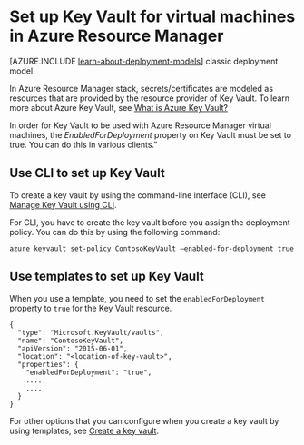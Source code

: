 <properties
	pageTitle="Set up Key Vault for virtual machines in Azure Resource Manager | Microsoft Azure"
	description="How to set up Key Vault for use with an Azure Resource Manager virtual machine."
	services="virtual-machines-linux"
	documentationCenter=""
	authors="singhkays"
	manager="timlt"
	editor=""
	tags="azure-resource-manager"/>

<tags
	ms.service="virtual-machines-linux"
	ms.workload="infrastructure-services"
	ms.tgt_pltfrm="vm-linux"
	ms.devlang="na"
	ms.topic="article"
	ms.date="05/31/2016"
	ms.author="singhkay"/>

# Set up Key Vault for virtual machines in Azure Resource Manager

[AZURE.INCLUDE [learn-about-deployment-models](../../includes/learn-about-deployment-models-rm-include.md)] classic deployment model

In Azure Resource Manager stack, secrets/certificates are modeled as resources that are provided by the resource provider of Key Vault. To learn more about Azure Key Vault, see [What is Azure Key Vault?](../key-vault/key-vault-whatis.md)

In order for Key Vault to be used with Azure Resource Manager virtual machines, the *EnabledForDeployment* property on Key Vault must be set to true. You can do this in various clients.”

## Use CLI to set up Key Vault
To create a key vault by using the command-line interface (CLI), see [Manage Key Vault using CLI](../key-vault/key-vault-manage-with-cli.md#create-a-key-vault).

For CLI, you have to create the key vault before you assign the deployment policy. You can do this by using the following command:

	azure keyvault set-policy ContosoKeyVault –enabled-for-deployment true

## Use templates to set up Key Vault
When you use a template, you need to set the `enabledForDeployment` property to `true` for the Key Vault resource.

	{
      "type": "Microsoft.KeyVault/vaults",
      "name": "ContosoKeyVault",
      "apiVersion": "2015-06-01",
      "location": "<location-of-key-vault>",
      "properties": {
        "enabledForDeployment": "true",
        ....
        ....
      }
    }

For other options that you can configure when you create a key vault by using templates, see [Create a key vault](https://azure.microsoft.com/documentation/templates/101-key-vault-create/).
